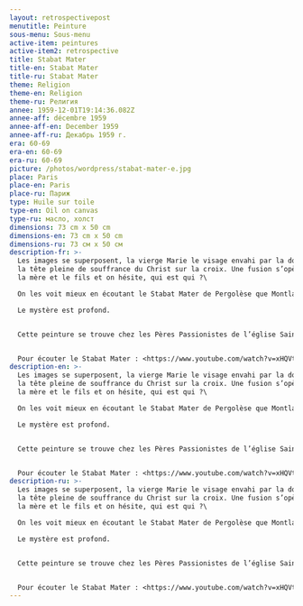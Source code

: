 ```yaml
---
layout: retrospectivepost
menutitle: Peinture
sous-menu: Sous-menu
active-item: peintures
active-item2: retrospective
title: Stabat Mater
title-en: Stabat Mater
title-ru: Stabat Mater
theme: Religion
theme-en: Religion
theme-ru: Религия
annee: 1959-12-01T19:14:36.082Z
annee-aff: décembre 1959
annee-aff-en: December 1959
annee-aff-ru: Декабрь 1959 г.
era: 60-69
era-en: 60-69
era-ru: 60-69
picture: /photos/wordpress/stabat-mater-e.jpg
place: Paris
place-en: Paris
place-ru: Париж
type: Huile sur toile
type-en: Oil on canvas
type-ru: масло, холст
dimensions: 73 cm x 50 cm
dimensions-en: 73 cm x 50 cm
dimensions-ru: 73 см x 50 см
description-fr: >-
  Les images se superposent, la vierge Marie le visage envahi par la douleur et
  la tête pleine de souffrance du Christ sur la croix. Une fusion s’opère entre
  la mère et le fils et on hésite, qui est qui ?\

  On les voit mieux en écoutant le Stabat Mater de Pergolèse que Montlaur aimait se passer lorsqu’il peignait. L’émotion de la musique est la même qui transperce de la toile, abstraite si on ne “voit” pas.\

  Le mystère est profond.


  Cette peinture se trouve chez les Pères Passionistes de l’église Saint Joseph, 50 avenue Hoche à Paris


  Pour écouter le Stabat Mater : <https://www.youtube.com/watch?v=xHQVtYzjLao&ab_channel=TerryTirlipirli> (Pergolesi - Stabat mater, Margaret Marshall, Lucia Valentini Terrani, London Symphony Orchestra - *Deutsche Grammophon* )
description-en: >-
  Les images se superposent, la vierge Marie le visage envahi par la douleur et
  la tête pleine de souffrance du Christ sur la croix. Une fusion s’opère entre
  la mère et le fils et on hésite, qui est qui ?\

  On les voit mieux en écoutant le Stabat Mater de Pergolèse que Montlaur aimait se passer lorsqu’il peignait. L’émotion de la musique est la même qui transperce de la toile, abstraite si on ne “voit” pas.\

  Le mystère est profond.


  Cette peinture se trouve chez les Pères Passionistes de l’église Saint Joseph, 50 avenue Hoche à Paris


  Pour écouter le Stabat Mater : <https://www.youtube.com/watch?v=xHQVtYzjLao&ab_channel=TerryTirlipirli> (Pergolesi - Stabat mater, Margaret Marshall, Lucia Valentini Terrani, London Symphony Orchestra - *Deutsche Grammophon* )
description-ru: >-
  Les images se superposent, la vierge Marie le visage envahi par la douleur et
  la tête pleine de souffrance du Christ sur la croix. Une fusion s’opère entre
  la mère et le fils et on hésite, qui est qui ?\

  On les voit mieux en écoutant le Stabat Mater de Pergolèse que Montlaur aimait se passer lorsqu’il peignait. L’émotion de la musique est la même qui transperce de la toile, abstraite si on ne “voit” pas.\

  Le mystère est profond.


  Cette peinture se trouve chez les Pères Passionistes de l’église Saint Joseph, 50 avenue Hoche à Paris


  Pour écouter le Stabat Mater : <https://www.youtube.com/watch?v=xHQVtYzjLao&ab_channel=TerryTirlipirli> (Pergolesi - Stabat mater, Margaret Marshall, Lucia Valentini Terrani, London Symphony Orchestra - *Deutsche Grammophon* )
---
```

